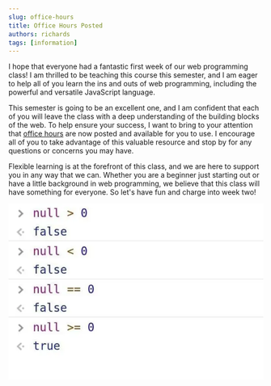 ```yaml
---
slug: office-hours
title: Office Hours Posted
authors: richards
tags: [information]
---
```


I hope that everyone had a fantastic first week of our web programming class! I am thrilled to be teaching this course this semester, and I am eager to help all of you learn the ins and outs of web programming, including the powerful and versatile JavaScript language.

This semester is going to be an excellent one, and I am confident that each of you will leave the class with a deep understanding of the building blocks of the web. To help ensure your success, I want to bring to your attention that [office hours](docs/information/office-hours/) are now posted and available for you to use. I encourage all of you to take advantage of this valuable resource and stop by for any questions or concerns you may have.

Flexible learning is at the forefront of this class, and we are here to support you in any way that we can. Whether you are a beginner just starting out or have a little background in web programming, we believe that this class will have something for everyone. So let's have fun and charge into week two!

![](img/js-fun.webp)